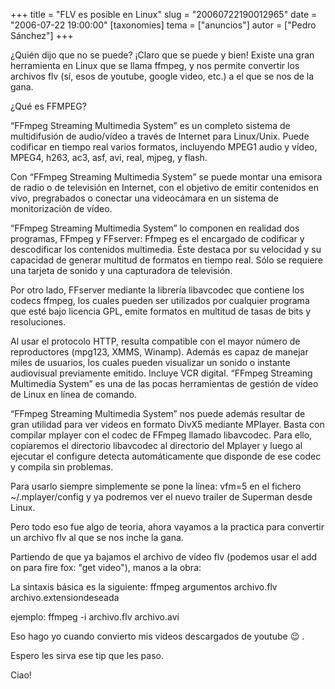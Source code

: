 +++
title = "FLV es posible en Linux"
slug = "20060722190012965"
date = "2006-07-22 19:00:00"
[taxonomies]
tema = ["anuncios"]
autor = ["Pedro Sánchez"]
+++

¿Quién dijo que no se puede? ¡Claro que se puede y bien! Existe una gran
herramienta en Linux que se llama ffmpeg, y nos permite convertir los
archivos flv (sí, esos de youtube, google video, etc.) a el que se nos
de la gana.

¿Qué es FFMPEG?

“FFmpeg Streaming Multimedia System” es un completo sistema de
multidifusión de audio/vídeo a través de Internet para Linux/Unix. Puede
codificar en tiempo real varios formatos, incluyendo MPEG1 audio y
vídeo, MPEG4, h263, ac3, asf, avi, real, mjpeg, y flash.

<!-- more -->
Con “FFmpeg Streaming Multimedia System” se puede montar una emisora de
radio o de televisión en Internet, con el objetivo de emitir contenidos
en vivo, pregrabados o conectar una videocámara en un sistema de
monitorización de vídeo.

“FFmpeg Streaming Multimedia System” lo componen en realidad dos
programas, FFmpeg y FFserver: Ffmpeg es el encargado de codificar y
descodificar los contenidos multimedia. Éste destaca por su velocidad y
su capacidad de generar multitud de formatos en tiempo real. Sólo se
requiere una tarjeta de sonido y una capturadora de televisión.

Por otro lado, FFserver mediante la librería libavcodec que contiene los
codecs ffmpeg, los cuales pueden ser utilizados por cualquier programa
que esté bajo licencia GPL, emite formatos en multitud de tasas de bits
y resoluciones.

Al usar el protocolo HTTP, resulta compatible con el mayor número de
reproductores (mpg123, XMMS, Winamp). Además es capaz de manejar miles
de usuarios, los cuales pueden visualizar un sonido o instante
audiovisual previamente emitido. Incluye VCR digital. “FFmpeg Streaming
Multimedia System” es una de las pocas herramientas de gestión de vídeo
de Linux en línea de comando.

“FFmpeg Streaming Multimedia System” nos puede además resultar de gran
utilidad para ver videos en formato DivX5 mediante MPlayer. Basta con
compilar mplayer con el codec de FFmpeg llamado libavcodec. Para ello,
copiaremos el directorio libavcodec al directorio del Mplayer y luego al
ejecutar el configure detecta automáticamente que disponde de ese codec
y compila sin problemas.

Para usarlo siempre simplemente se pone la línea: vfm=5 en el fichero
\~/.mplayer/config y ya podremos ver el nuevo trailer de Superman desde
Linux.

Pero todo eso fue algo de teoria, ahora vayamos a la practica para
convertir un archivo flv al que se nos inche la gana.

Partiendo de que ya bajamos el archivo de vídeo flv (podemos usar el add
on para fire fox: "get video"), manos a la obra:

La sintaxis básica es la siguiente: ffmpeg argumentos archivo.flv
archivo.extensiondeseada

ejemplo: ffmpeg -i archivo.flv archivo.avi

Eso hago yo cuando convierto mis videos descargados de youtube :wink: .

Espero les sirva ese tip que les paso.

Ciao!

